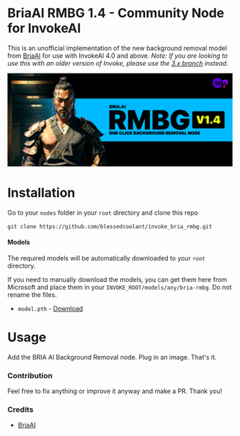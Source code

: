 # BriaAI RMBG 1.4 - Community Node for InvokeAI

This is an unofficial implementation of the new background removal model from [BriaAI](https://huggingface.co/briaai/RMBG-1.4) for use with InvokeAI 4.0 and above.
_Note: If you are looking to use this with an older version of Invoke, please use the [3.x branch](https://github.com/blessedcoolant/invoke_bria_rmbg/tree/3.x) instead._

![BriaAI RMBG Preview](./assets/preview.jpg)

# Installation

Go to your `nodes` folder in your `root` directory and clone this repo

```
git clone https://github.com/blessedcoolant/invoke_bria_rmbg.git
```

#### Models

The required models will be automatically downloaded to your `root` directory.

If you need to manually download the models, you can get them here from Microsoft and place them in your `INVOKE_ROOT/models/any/bria-rmbg`. Do not rename the files.

- `model.pth` - [Download](https://huggingface.co/briaai/RMBG-1.4/resolve/main/model.pth?download=true)

# Usage

Add the BRIA AI Background Removal node. Plug in an image. That's it.

### Contribution

Feel free to fix anything or improve it anyway and make a PR. Thank you!

### Credits

- [BriaAI](https://huggingface.co/briaai/RMBG-1.4)
